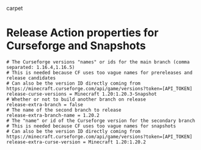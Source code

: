 carpet

# Release Action properties for Curseforge and Snapshots
	# The Curseforge versions "names" or ids for the main branch (comma separated: 1.16.4,1.16.5)
	# This is needed because CF uses too vague names for prereleases and release candidates
	# Can also be the version ID directly coming from https://minecraft.curseforge.com/api/game/versions?token=[API_TOKEN]
	release-curse-versions = Minecraft 1.20:1.20.3-Snapshot
	# Whether or not to build another branch on release
	release-extra-branch = false
	# The name of the second branch to release
	release-extra-branch-name = 1.20.2
	# The "name" or id of the Curseforge version for the secondary branch
	# This is needed because CF uses too vague names for snapshots
	# Can also be the version ID directly coming from https://minecraft.curseforge.com/api/game/versions?token=[API_TOKEN]
	release-extra-curse-version = Minecraft 1.20:1.20.2
